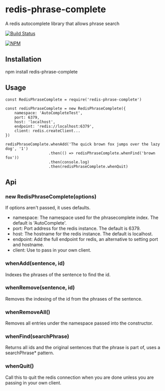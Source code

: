 # redis-phrase-complete
A redis autocomplete library that allows phrase search

[![Build Status](https://travis-ci.org/recipeshelf/redis-phrase-complete.png?branch=master)](https://travis-ci.org/recipeshelf/redis-phrase-complete)

[![NPM](https://nodei.co/npm/redis-phrase-complete.png?downloads=true)](https://www.npmjs.com/package/redis-phrase-complete)

## Installation

npm install redis-phrase-complete

## Usage

```
const RedisPhraseComplete = require('redis-phrase-complete')

const redisPhraseComplete = new RedisPhraseComplete({ 
    namespace: 'AutoCompleteTest',
    port: 6379, 
    host: 'localhost',
    endpoint: 'redis://localhost:6379', 
    client: redis.createClient...
})

redisPhraseComplete.whenAdd('The quick brown fox jumps over the lazy dog', '1')
                   .then(() => redisPhraseComplete.whenFind('brown fox'))
                   .then(console.log)
                   .then(redisPhraseComplete.whenQuit)                   
```
## Api

### new RedisPhraseComplete(options)

If options aren't passed, it uses defaults.

- namespace: The namespace used for the phrasecomplete index. The default is 'AutoComplete'.
- port: Port address for the redis instance. The default is 6379.
- host: The hostname for the redis instance. The default is localhost.
- endpoint: Add the full endpoint for redis, an alternative to setting port and hostname.
- client: Use to pass in your own client.

### whenAdd(sentence, id)

Indexes the phrases of the sentence to find the id.

### whenRemove(sentence, id)

Removes the indexing of the id from the phrases of the sentence.

### whenRemoveAll()

Removes all entries under the namespace passed into the constructor.

### whenFind(searchPhrase)

Returns all ids and the original sentences that the phrase is part of, uses a searchPhrase* pattern.

### whenQuit()

Call this to quit the redis connection when you are done unless you are passing in your own client.
